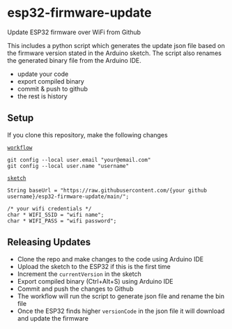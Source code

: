 # esp32-firmware-update
Update ESP32 firmware over WiFi from Github

This includes a python script which generates the update json file based on the firmware version stated in the Arduino sketch.
The script also renames the generated binary file from the Arduino IDE.

- update your code
- export compiled binary
- commit & push to github
- the rest is history

## Setup
If you clone this repository, make the following changes

[`workflow`](./.github/workflows/main.yml)
```
git config --local user.email "your@email.com"
git config --local user.name "username"
```

[`sketch`](./esp32-firmware-update.ino)

```
String baseUrl = "https://raw.githubusercontent.com/{your github username}/esp32-firmware-update/main/";

/* your wifi credentials */
char * WIFI_SSID = "wifi name";
char * WIFI_PASS = "wifi password";
```

## Releasing Updates
- Clone the repo and make changes to the code using Arduino IDE
- Upload the sketch to the ESP32 if this is the first time
- Increment the `currentVersion` in the sketch
- Export compiled binary (Ctrl+Alt+S) using Arduino IDE
- Commit and push the changes to Github
- The workflow will run the script to generate json file and rename the bin file
- Once the ESP32 finds higher `versionCode` in the json file it will download and update the firmware
